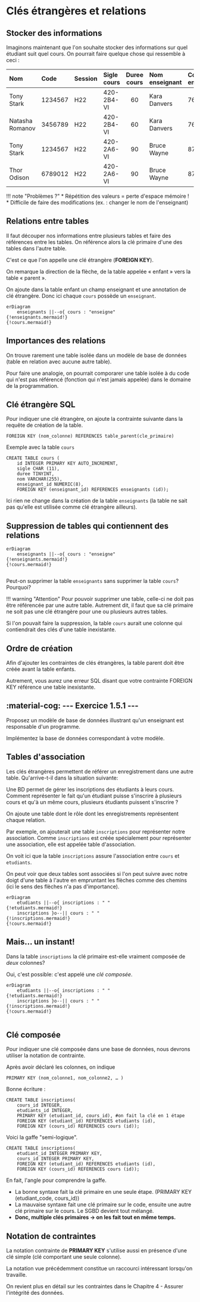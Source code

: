# Clés étrangères et relations

## Stocker des informations

Imaginons maintenant que l'on souhaite stocker des informations sur quel étudiant suit quel cours. On pourrait faire quelque chose qui ressemble à ceci :

|Nom|Code|Session|Sigle cours|Duree cours|Nom enseignant|Code employe|
|:--|:--|:--|:--|:-:|:--|:--|
|Tony Stark|1234567|H22|420-2B4-VI|60|Kara Danvers|7654|
|Natasha Romanov|3456789|H22|420-2B4-VI|60|Kara Danvers|7654|
|Tony Stark|1234567|H22|420-2A6-VI|90|Bruce Wayne|8765|
|Thor Odison|6789012|H22|420-2A6-VI|90|Bruce Wayne|8765|

 
!!! note "Problèmes ?"
    * Répétition des valeurs = perte d'espace mémoire !
    * Difficile de faire des modifications (ex. : changer le nom de l'enseignant)

## Relations entre tables

Il faut découper nos informations entre plusieurs tables et faire des références entre les tables. On référence alors la clé primaire d'une des tables dans l'autre table. 

C'est ce que l'on appelle une clé étrangère (__FOREIGN KEY__).

On remarque la direction de la flèche, de la table appelée « enfant » vers la table 
« parent ».

On ajoute dans la table enfant un champ enseignant et une annotation de clé étrangère. Donc ici chaque `cours` possède un `enseignant`.

``` mermaid
erDiagram  
    enseignants ||--o{ cours : "enseigne" 
{!enseignants.mermaid!}
{!cours.mermaid!}    
```

## Importances des relations

On trouve rarement une table isolée dans un modèle de base de données (table en relation avec aucune autre table).

Pour faire une analogie, on pourrait comporarer une table isolée à du code qui n'est pas référencé (fonction qui n'est jamais appelée) dans le domaine de la programmation.

## Clé étrangère SQL

Pour indiquer une clé étrangère, on ajoute la contrainte suivante dans la requête de création de la table.

```mysql
FOREIGN KEY (nom_colonne) REFERENCES table_parent(cle_primaire)
```

Exemple avec la table `cours`

```mysql
CREATE TABLE cours (  
    id INTEGER PRIMARY KEY AUTO_INCREMENT,  
    sigle CHAR (11),  
    duree TINYINT, 
    nom VARCHAR(255),
    enseignant_id NUMERIC(8),
    FOREIGN KEY (enseignant_id) REFERENCES enseignants (id));
```

Ici rien ne change dans la création de la table `enseignants` (la table ne sait pas qu'elle est utilisée comme clé étrangère ailleurs).

## Suppression de tables qui contiennent des relations

``` mermaid
erDiagram  
    enseignants ||--o{ cours : "enseigne" 
{!enseignants.mermaid!}
{!cours.mermaid!} 
    
```

Peut-on supprimer la table `enseignants` sans supprimer la table `cours`?   Pourquoi?

!!! warning "Attention"
    Pour pouvoir supprimer une table, celle-ci ne doit pas être référencée par une autre table. Autrement dit, il faut que sa clé primaire ne soit pas une clé étrangère pour une ou plusieurs autres tables.

Si l'on pouvait faire la suppression, la table `cours` aurait une colonne qui contiendrait des clés d'une table inexistante.

## Ordre de création

Afin d'ajouter les contraintes de clés étrangères, la table parent doit être créée avant la table enfants.

Autrement, vous aurez une erreur SQL disant que votre contrainte FOREIGN KEY référence une table inexistante.

## :material-cog: --- Exercice 1.5.1 ---

Proposez un modèle de base de données illustrant qu'un enseignant est responsable d'un programme.

Implémentez la base de données correspondant à votre modèle.

## Tables d'association

Les clés étrangères permettent de référer un enregistrement dans une autre table. Qu'arrive-t-il dans la situation suivante:

Une BD permet de gérer les inscriptions des étudiants à leurs cours. Comment représenter le fait qu'un étudiant puisse s'inscrire à plusieurs cours et qu'à un même cours, plusieurs étudiants puissent s'inscrire ?

On ajoute une table dont le rôle dont les enregistrements représentent chaque relation.

Par exemple, on ajouterait une table `inscriptions` pour représenter notre association. Comme `inscriptions` est créée spécialement pour représenter une association, elle est appelée table d'association.

On voit ici que la table `inscriptions` assure l'association entre `cours`  et `etudiants`.

On peut voir que deux tables sont associées si l'on peut suivre avec notre doigt d'une table à l'autre en empruntant les flèches comme des chemins (ici le sens des flèches n'a pas d'importance).


``` mermaid
erDiagram  
    etudiants ||--o{ inscriptions : " " 
{!etudiants.mermaid!}
    inscriptions }o--|| cours : " "
{!inscriptions.mermaid!}
{!cours.mermaid!}    
```

## Mais... un instant!

Dans la table `inscriptions` la clé primaire est-elle vraiment composée de *deux* colonnes?

Oui, c'est possible: c'est appelé une *clé composée*. 


``` mermaid
erDiagram   
    etudiants ||--o{ inscriptions : " " 
{!etudiants.mermaid!}
    inscriptions }o--|| cours : " "
{!inscriptions.mermaid!}
{!cours.mermaid!}   
    
```

## Clé composée

Pour indiquer une clé composée dans une base de données, nous devrons utiliser la notation de contrainte.

Après avoir déclaré les colonnes, on indique

```mysql
PRIMARY KEY (nom_colonne1, nom_colonne2, … )
```

Bonne écriture :

```mysql
CREATE TABLE inscriptions(
    cours_id INTEGER,
    etudiants_id INTEGER,
    PRIMARY KEY (etudiant_id, cours_id), #on fait la clé en 1 étape
    FOREIGN KEY (etudiant_id) REFERENCES etudiants (id),
    FOREIGN KEY (cours_id) REFERENCES cours (id));
```

Voici la gaffe "semi-logique".  

```mysql
CREATE TABLE inscriptions(
    etudiant_id INTEGER PRIMARY KEY, 
    cours_id INTEGER PRIMARY KEY,
    FOREIGN KEY (etudiant_id) REFERENCES etudiants (id),
    FOREIGN KEY (cours_id) REFERENCES cours (id));
```
En fait, l'angle pour comprendre la gaffe.  
- La bonne syntaxe fait la clé primaire en une seule étape.  (PRIMARY KEY (etudiant_code, cours_id))  
- La mauvaise syntaxe fait une clé primaire sur le code, ensuite une autre clé primaire sur le cours. Le SGBD devient tout mélangé.  
- __Donc, multiple clés primaires -> on les fait tout en même temps.__

## Notation de contraintes

La notation contrainte de __PRIMARY KEY__ s'utilise aussi en présence d'une clé simple (clé comportant une seule colonne).

La notation vue précédemment constitue un raccourci intéressant lorsqu'on travaille.

On revient plus en détail sur les contraintes dans le Chapitre 4 - Assurer l'intégrité des données.